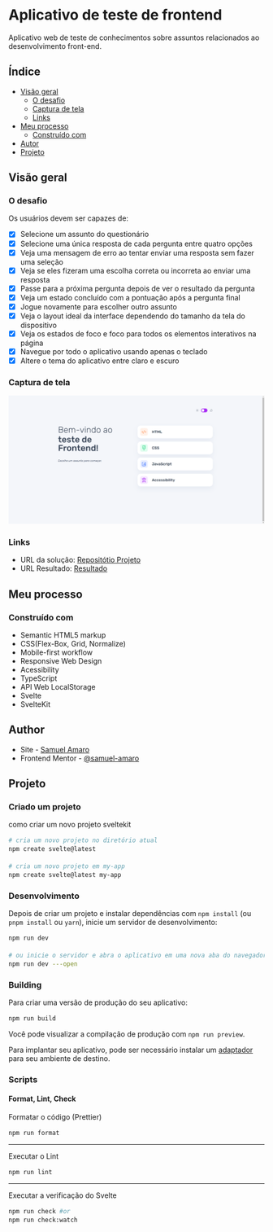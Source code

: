 # Aplicativo de teste de frontend

Aplicativo web de teste de conhecimentos sobre assuntos relacionados ao desenvolvimento front-end.

## Índice

- [Visão geral](#visão-geral)
   - [O desafio](#o-desafio)
   - [Captura de tela](#captura-de-tela)
   - [Links](#links)
- [Meu processo](#meu-processo)
   - [Construído com](#construído-com)
- [Autor](#author)
- [Projeto](#projeto)


## Visão geral

### O desafio

Os usuários devem ser capazes de:

- [x] Selecione um assunto do questionário
- [x] Selecione uma única resposta de cada pergunta entre quatro opções
- [x] Veja uma mensagem de erro ao tentar enviar uma resposta sem fazer uma seleção
- [x] Veja se eles fizeram uma escolha correta ou incorreta ao enviar uma resposta
- [x] Passe para a próxima pergunta depois de ver o resultado da pergunta
- [x] Veja um estado concluído com a pontuação após a pergunta final
- [x] Jogue novamente para escolher outro assunto
- [x] Veja o layout ideal da interface dependendo do tamanho da tela do dispositivo
- [x] Veja os estados de foco e foco para todos os elementos interativos na página
- [x] Navegue por todo o aplicativo usando apenas o teclado
- [x] Altere o tema do aplicativo entre claro e escuro

### Captura de tela

![](./static/images/result-home.png)

### Links

- URL da solução: [Repositótio Projeto](https://github.com/Samuel-Amaro/quiz-frontend)
- URL Resultado: [Resultado](https://quiz-frontend-blue.vercel.app/)

## Meu processo

### Construído com

- Semantic HTML5 markup
- CSS(Flex-Box, Grid, Normalize)
- Mobile-first workflow
- Responsive Web Design
- Acessibility
- TypeScript
- API Web LocalStorage
- Svelte
- SvelteKit

## Author

- Site - [Samuel Amaro](https://meu-portfolio-topaz-alpha.vercel.app/)
- Frontend Mentor - [@samuel-amaro](https://www.frontendmentor.io/profile/samuel-amaro)

## Projeto 

### Criado um projeto

como criar um novo projeto sveltekit

```bash
# cria um novo projeto no diretório atual
npm create svelte@latest

# cria um novo projeto em my-app
npm create svelte@latest my-app
```

### Desenvolvimento

Depois de criar um projeto e instalar dependências com `npm install` (ou `pnpm install` ou `yarn`), inicie um servidor de desenvolvimento:

```bash
npm run dev

# ou inicie o servidor e abra o aplicativo em uma nova aba do navegador
npm run dev ---open
```

### Building

Para criar uma versão de produção do seu aplicativo:

```bash
npm run build
```

Você pode visualizar a compilação de produção com `npm run preview`.

Para implantar seu aplicativo, pode ser necessário instalar um [adaptador](https://kit.svelte.dev/docs/adapters) para seu ambiente de destino.

### Scripts

#### Format, Lint, Check

Formatar o código (Prettier)

```bash
npm run format
```

---

Executar o Lint

```bash
npm run lint
```

---

Executar a verificação do Svelte

```bash
npm run check #or
npm run check:watch
```